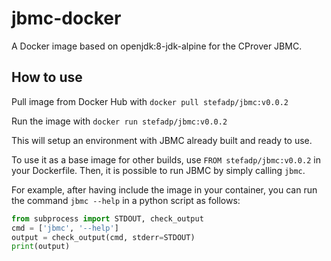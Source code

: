 # jbmc-docker
A Docker image based on openjdk:8-jdk-alpine for the CProver JBMC.

## How to use

Pull image from Docker Hub with ```docker pull stefadp/jbmc:v0.0.2```

Run the image with ```docker run stefadp/jbmc:v0.0.2```

This will setup an environment with JBMC already built and ready to use.

To use it as a base image for other builds, use ```FROM stefadp/jbmc:v0.0.2``` in your Dockerfile. Then, it is possible to run JBMC by simply calling ```jbmc```. 

For example, after having include the image in your container, you can run the command ```jbmc --help``` in a python script as follows:

```python
from subprocess import STDOUT, check_output
cmd = ['jbmc', '--help']
output = check_output(cmd, stderr=STDOUT)
print(output)
```
